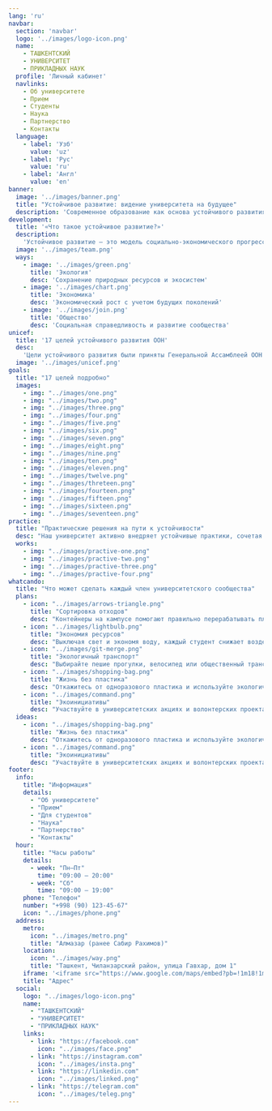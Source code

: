 ```yaml
---
lang: 'ru'
navbar:
  section: 'navbar'
  logo: '../images/logo-icon.png'
  name:
    - ТАШКЕНТСКИЙ
    - УНИВЕРСИТЕТ
    - ПРИКЛАДНЫХ НАУК
  profile: 'Личный кабинет'
  navlinks:
    - Об университете
    - Прием
    - Студенты
    - Наука
    - Партнерство
    - Контакты
  language:
    - label: 'Узб'
      value: 'uz'
    - label: 'Рус'
      value: 'ru'
    - label: 'Англ'
      value: 'en'
banner:
  image: '../images/banner.png'
  title: "Устойчивое развитие: видение университета на будущее"
  description: 'Современное образование как основа устойчивого развития общества'
development:
  title: '«Что такое устойчивое развитие?»'
  description:
    'Устойчивое развитие — это модель социально-экономического прогресса, обеспечивающая удовлетворение потребностей нынешнего поколения без ущерба для будущих. Концепция предусматривает гармоничное взаимодействие экономики, социальной сферы и окружающей среды. Она служит основой долгосрочных стратегий развития государств и образовательных учреждений.'
  image: '../images/team.png'
  ways:
    - image: '../images/green.png'
      title: 'Экология'
      desc: 'Сохранение природных ресурсов и экосистем'
    - image: '../images/chart.png'
      title: 'Экономика'
      desc: 'Экономический рост с учетом будущих поколений'
    - image: '../images/join.png'
      title: 'Общество'
      desc: 'Социальная справедливость и развитие сообщества'
unicef:
  title: '17 целей устойчивого развития ООН'
  desc:
    'Цели устойчивого развития были приняты Генеральной Ассамблеей ООН в 2015 году и служат универсальными ориентирами для мирового сообщества до 2030 года. Они отражают стремление искоренить бедность, защитить окружающую среду, обеспечить равенство и достичь устойчивого экономического роста. Образовательные учреждения, включая университеты, играют ключевую роль в продвижении этих целей, формируя компетенции будущих специалистов.'
  image: '../images/unicef.png'
goals:
  title: "17 целей подробно"
  images:
    - img: "../images/one.png"
    - img: "../images/two.png"
    - img: "../images/three.png"
    - img: "../images/four.png"
    - img: "../images/five.png"
    - img: "../images/six.png"
    - img: "../images/seven.png"
    - img: "../images/eight.png"
    - img: "../images/nine.png"
    - img: "../images/ten.png"
    - img: "../images/eleven.png"
    - img: "../images/twelve.png"
    - img: "../images/threteen.png"
    - img: "../images/fourteen.png"
    - img: "../images/fifteen.png"
    - img: "../images/sixteen.png"
    - img: "../images/seventeen.png"
practice:
  title: "Практические решения на пути к устойчивости"
  desc: "Наш университет активно внедряет устойчивые практики, сочетая научные исследования, образовательные программы и реальные проекты. На кампусе установлены солнечные панели для продвижения использования возобновляемой энергии. Проводятся тренинги и семинары по устойчивому развитию для студентов. Улучшается велосипедная и пешеходная инфраструктура, а также реализуются проекты по раздельному сбору отходов и экологическому строительству. Таким образом, университет формирует модель ответственного и экологически чистого будущего."
  works:
    - img: "../images/practive-one.png"
    - img: "../images/practive-two.png"
    - img: "../images/practive-three.png"
    - img: "../images/practive-four.png"
whatcando:
  title: "Что может сделать каждый член университетского сообщества"
  plans:
    - icon: "../images/arrows-triangle.png"
      title: "Сортировка отходов"
      desc: "Контейнеры на кампусе помогают правильно перерабатывать пластик, бумагу и органические отходы."
    - icon: "../images/lightbulb.png"
      title: "Экономия ресурсов"
      desc: "Выключая свет и экономя воду, каждый студент снижает воздействие на окружающую среду."
    - icon: "../images/git-merge.png"
      title: "Экологичный транспорт"
      desc: "Выбирайте пешие прогулки, велосипед или общественный транспорт, когда это возможно."
    - icon: "../images/shopping-bag.png"
      title: "Жизнь без пластика"
      desc: "Откажитесь от одноразового пластика и используйте экологичные материалы."
    - icon: "../images/command.png"
      title: "Экоинициативы"
      desc: "Участвуйте в университетских акциях и волонтерских проектах по продвижению устойчивого развития."
  ideas:
    - icon: "../images/shopping-bag.png"
      title: "Жизнь без пластика"
      desc: "Откажитесь от одноразового пластика и используйте экологичные материалы."
    - icon: "../images/command.png"
      title: "Экоинициативы"
      desc: "Участвуйте в университетских акциях и волонтерских проектах по продвижению устойчивого развития."
footer:
  info:
    title: "Информация"
    details:
      - "Об университете"
      - "Прием"
      - "Для студентов"
      - "Наука"
      - "Партнерство"
      - "Контакты"
  hour:
    title: "Часы работы"
    details:
      - week: "Пн–Пт"
        time: "09:00 — 20:00"
      - week: "Сб"
        time: "09:00 — 19:00"
    phone: "Телефон"
    number: "+998 (90) 123-45-67"
    icon: "../images/phone.png"
  address:
    metro:
      icon: "../images/metro.png"
      title: "Алмазар (ранее Сабир Рахимов)"
    location:
      icon: "../images/way.png"
      title: "Ташкент, Чиланзарский район, улица Гавхар, дом 1"
    iframe: '<iframe src="https://www.google.com/maps/embed?pb=!1m18!1m12!1m3!1d1887.1946284207584!2d69.20882795993597!3d41.256825901050746!2m3!1f0!2f0!3f0!3m2!1i1024!2i768!4f13.1!3m3!1m2!1s0x38ae8b001c6fae5f%3A0xd1fcb60150f2f191!2sТашкентский%20университет%20прикладных%20наук!5e1!3m2!1sru!2s!4v1759723616984!5m2!1sru!2s" width="100%" height="450" style="border:0;" allowfullscreen="" loading="lazy" referrerpolicy="no-referrer-when-downgrade"></iframe>'
    title: "Адрес"
  social:
    logo: "../images/logo-icon.png"
    name:
      - "ТАШКЕНТСКИЙ"
      - "УНИВЕРСИТЕТ"
      - "ПРИКЛАДНЫХ НАУК"
    links:
      - link: "https://facebook.com"
        icon: "../images/face.png"
      - link: "https://instagram.com"
        icon: "../images/insta.png"
      - link: "https://linkedin.com"
        icon: "../images/linked.png"
      - link: "https://telegram.com"
        icon: "../images/teleg.png"
---
```

